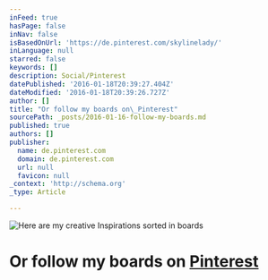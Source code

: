 ```yaml
---
inFeed: true
hasPage: false
inNav: false
isBasedOnUrl: 'https://de.pinterest.com/skylinelady/'
inLanguage: null
starred: false
keywords: []
description: Social/Pinterest
datePublished: '2016-01-18T20:39:27.404Z'
dateModified: '2016-01-18T20:39:26.727Z'
author: []
title: "Or follow my boards on\_Pinterest"
sourcePath: _posts/2016-01-16-follow-my-boards.md
published: true
authors: []
publisher:
  name: de.pinterest.com
  domain: de.pinterest.com
  url: null
  favicon: null
_context: 'http://schema.org'
_type: Article

---
```

![Here are my creative Inspirations sorted in boards](https://s3-us-west-2.amazonaws.com/the-grid-img/p/3e5f8afd3f11f4eb123344b9e1511cdb632a9303.gif)

# Or follow my boards on [Pinterest][0]

[0]: https://www.pinterest.com/skylinelady/